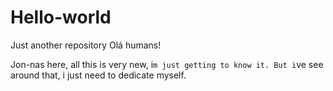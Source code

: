 # Hello-world
Just another repository
Olá humans!

Jon-nas here, all this is very new, i`m just getting to know it.
But i`ve see around that, i just need to dedicate myself.

